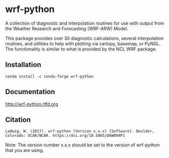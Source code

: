 wrf-python
==============

A collection of diagnostic and interpolation routines for use with output from the Weather Research and Forecasting (WRF-ARW) Model.

This package provides over 30 diagnostic calculations, several interpolation routines, and utilities to help with plotting via cartopy, basemap, or PyNGL. The functionality is similar to what is provided by the NCL WRF package.


Installation
----------------------------

    conda install -c conda-forge wrf-python

Documentation
----------------------------------

http://wrf-python.rtfd.org


Citation
------------------

    Ladwig, W. (2017). wrf-python (Version x.x.x) [Software]. Boulder, Colorado: UCAR/NCAR. https://doi.org/10.5065/D6W094P1 
    
Note: The version number x.x.x should be set to the version of wrf-python that you are using.
